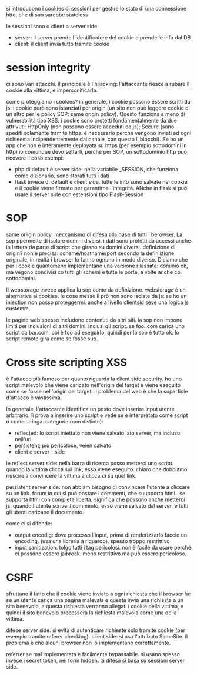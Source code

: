 si introducono i cookies di sessioni per gestire lo stato di una connessione htto, che di suo sarebbe stateless

le sessioni sono o client o server side:
* server: il server prende l'identificatore del cookie e prende le info dal DB
* client: il client invia tutto tramite cookie

# session integrity
ci sono vari attacchi. il principale è l'hijacking: l'attaccante riesce a rubare il cookie alla vittima, e impersonificarla. 

come proteggiamo i cookies? in generale, i cookie possono essere scritti da js. i cookie però sono istanziati per origin (un sito non può leggere cookie di un altro per le policy SOP: same origin policy). Questo funziona a meno di vulnerabilità tipo XSS.
i cookie sono protetti fondamentalmente da due attrivuti: HttpOnly (non possono essere acceduti da js); Secure (sono spediti solamente tramite https. è necessario perché vengono inviati ad ogni richieesta indipendentemente dal canale, con questo li blocchi). 
Se ho un app che non è interamente deployata su https (per esempio sottodomini in http) io comunque devo settarli, perché per SOP, un sottodominio http può ricevere il coso
esempi:
* php di default è server side. nella variabile _SESSION, che funziona come dizionario, sono storati tutti i dati
* flask invece di default è client side. tutte le info sono salvate nel cookie e il cookie viene firmato per garantirne l'integrità. ANche in flask si può usare il server side con estensioni tipo Flask-Session

# SOP
same oriigin policy. meccanismo di difesa alla base di tutti i berowser. 
La sop ppermette di isolare domini diversi. i dati sono protetti da accessi anche in lettura da parte di script che girano su domini diversi.
definizione di origin? non è precisa: scheme/hostname/port secondo la definiizione originale, in realtà i browser lo fanno ognuno in modo diverso. Diciamo che per i cookie quantomeno implementano una versione rilassata: dominio ok, ma vegono condivisi co tutti gli schemi e tutte le porte, a volte anche coi sottodomini. 

Il webstorage invece applica la sop come da definizione. webstorage è un alternativa ai cookies. le cose messe lì prò non sono isolate da js: se ho un injection non posso proteggermi. anche a livello clientsid seve una logica js customm. 

le pagine web spesso includono contenuti da altri siti. la sop non impone limiti per inclusioni di altri domini. inclusi gli script. se foo..com carica uno script da bar.com, poi è foo ad eseguirlo, quindi per la sop è tutto ok. lo script remoto gira come se fosse suo. 

# Cross site scripting XSS
è l'attacco più famoso per quanto riguarda la client side security. ho uno script malevolo che viene caricato nell'origin del target e viene eseguito come se fosse nell'origin del target. il problema del web è che la superficie d'attacco è vastissima. 

In generale, l'attaccante identifica un posto dove inserire input utente arbitrario. lì prova a inserire uno script e vede se è interpretato come script o come stringa. 
categorie (non distinte): 
* reflected: lo script iniettato non viene salvato lato server, ma incluso nell'url
* persistent; più pericolose, veien salvato
* client e server - side

le reflect server side: nella barra di ricerca posso metterci uno script. quando la vittima clicca sul link, esso viene eseguito. chiaro che dobbiamo riuscire a convincere la vittima a cliccarci su quel link. 

persistent server side: non abbiam bisogno di convincere l'utente a cliccare su un link.  forum in cui si può postare i commenti, che suupporta html.. se supporta html con completa libertà, significa che possono anche metterci js. quando l'utente scrive il commento, esso viene salvato dal server, e tutti gli utenti caricano il documento. 

come ci si difende: 
* output encodig: dove processo l'input, prima di renderizzarlo faccio un encoding. (usa una libreria a riguardo). spesso troppo restrittivo
* input sanitization:  tolgo tutti i tag pericolosi. non è facile da usare perché ci possono essere jaibreak. meno restrittivo ma può essere pericoloso. 

# CSRF 
sfruttano il fatto che il cookie viene inviato a ogni richiesta che il browser fa: 
se un utente carica una pagina malevala e questa invia una richiesta a un sito benevolo, a questa richiesta verranno allegati i cookie della vittima, e quindi il sito benevolo processerà la richiesta malevola come una della vittima. 

difese server side: si evita di autenticare richieste solo tramite cookie (per esempio tramite referer checking). 
client side: si usa l'attributo SameSite. il problema è che alcuni browser non lo implementano correttamente.

referrer se mal implementata è facilmente bypassabile. si usano spesso invece i secret token, nei form hidden. la difesa si basa su sessioni server side. 
